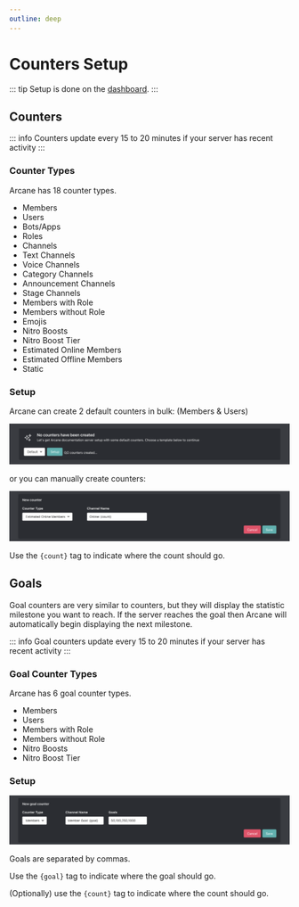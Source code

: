 ```yaml
---
outline: deep
---
```


# Counters Setup

::: tip
Setup is done on the [dashboard](../../core/dashboard).
:::

## Counters

::: info
Counters update every 15 to 20 minutes if your server has recent activity
:::

### Counter Types

Arcane has 18 counter types.

- Members
- Users
- Bots/Apps
- Roles
- Channels
- Text Channels
- Voice Channels
- Category Channels
- Announcement Channels
- Stage Channels
- Members with Role
- Members without Role
- Emojis
- Nitro Boosts
- Nitro Boost Tier
- Estimated Online Members
- Estimated Offline Members
- Static

### Setup

Arcane can create 2 default counters in bulk: (Members & Users)

![Counter default setup](../../images/counters/default.png)

or you can manually create counters:

![Counter manual setup](../../images/counters/manual.png)

Use the `{count}` tag to indicate where the count should go.

## Goals

Goal counters are very similar to counters, but they will display the statistic milestone you want to reach. If the server reaches the goal then Arcane will automatically begin displaying the next milestone.

::: info
Goal counters update every 15 to 20 minutes if your server has recent activity
:::

### Goal Counter Types

Arcane has 6 goal counter types.

- Members
- Users
- Members with Role
- Members without Role
- Nitro Boosts
- Nitro Boost Tier

### Setup

![Goal counter setup](../../images/counters/goal.png)

Goals are separated by commas.

Use the `{goal}` tag to indicate where the goal should go.

(Optionally) use the `{count}` tag to indicate where the count should go.

